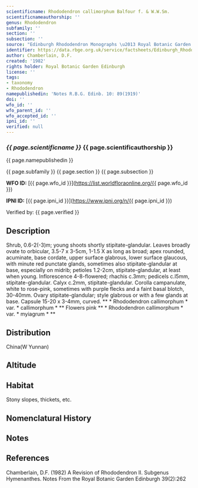 ```yaml
---
scientificname: Rhododendron callimorphum Balfour f. & W.W.Sm.
scientificnameauthorship: ''
genus: Rhododendron
subfamily: ''
section: ''
subsection: ''
source: "Edinburgh Rhododendron Monographs \u2013 Royal Botanic Garden Edinburgh"
identifier: https://data.rbge.org.uk/service/factsheets/Edinburgh_Rhododendron_Monographs.xhtml
author: Chamberlain, D.F.
created: '1982'
rights holder: Royal Botanic Garden Edinburgh
license: ''
tags:
- taxonomy
- Rhododendron
namepublishedin: 'Notes R.B.G. Edinb. 10: 89(1919)'
doi: ''
wfo_id: ''
wfo_parent_id: ''
wfo_accepted_id: ''
ipni_id: ''
verified: null
---
```

### _{{ page.scientificname }}_ {{ page.scientificauthorship }}
 {{ page.namepublishedin }}

{{ page.subfamily }} {{ page.section }} {{ page.subsection }}

**WFO ID:** [{{ page.wfo_id }}](https://list.worldfloraonline.org/{{ page.wfo_id }})

**IPNI ID:** [{{ page.ipni_id }}](https://www.ipni.org/n/{{ page.ipni_id }})

Verified by: {{ page.verified }}



## Description
Shrub, 0.6-2(-3)m; young shoots shortly stipitate-glandular. Leaves broadly ovate to orbicular, 3.5-7 x 3-5cm, 1-1.5 X as long as broad; apex rounded, acuminate, base cordate, upper surface glabrous, lower surface glaucous, with minute red punctate glands, sometimes also stipitate-glandular at base, especially on midrib; petioles 1.2-2cm, stipitate-glandular, at least when young. Inflorescence 4-8-flowered; rhachis c.3mm; pedicels c.l5mm, stipitate-glandular. Calyx c.2mm, stipitate-glandular. Corolla campanulate, white to rose-pink, sometimes with purple flecks and a faint basal blotch, 30-40mm. Ovary stipitate-glandular; style glabrous or with a few glands at base. Capsule 15-20 x 3-4mm, curved. ** * Rhododendron callimorphum * var. * callimorphum * ** Flowers pink ** * Rhododendron callimorphum * var. * myiagrum * **

## Distribution
China(W Yunnan)

## Altitude


## Habitat
Stony slopes, thickets, etc.

## Nomenclatural History

                       
## Notes


## References

Chamberlain, D.F. (1982) A Revision of Rhododendron II. Subgenus Hymenanthes. Notes From the Royal Botanic Garden Edinburgh 39(2):262
